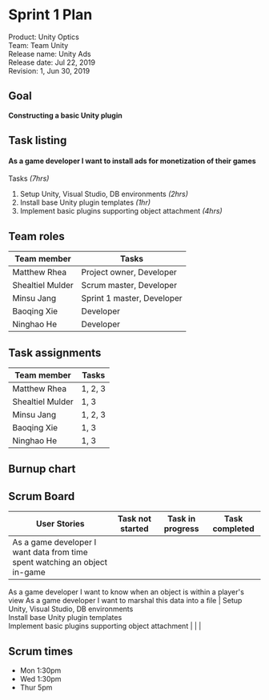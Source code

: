 # Sprint 1 Plan

Product: Unity Optics  
Team: Team Unity  
Release name: Unity Ads  
Release date: Jul 22, 2019  
Revision: 1, Jun 30, 2019  



## Goal

**Constructing a basic Unity plugin**



## Task listing

#### As a game developer I want to install ads for monetization of their games 

Tasks *(7hrs)*

1. Setup Unity, Visual Studio, DB environments *(2hrs)*
2. Install base Unity plugin templates *(1hr)*
3. Implement basic plugins supporting object attachment *(4hrs)*



## Team roles

| Team member      | Tasks                      |
| ---------------- | -------------------------- |
| Matthew Rhea     | Project owner, Developer   |
| Shealtiel Mulder | Scrum master, Developer    |
| Minsu Jang       | Sprint 1 master, Developer |
| Baoqing Xie      | Developer                  |
| Ninghao He       | Developer                  |



## Task assignments

| Team member      | Tasks   |
| ---------------- | ------- |
| Matthew Rhea     | 1, 2, 3 |
| Shealtiel Mulder | 1, 3    |
| Minsu Jang       | 1, 2, 3 |
| Baoqing Xie      | 1, 3    |
| Ninghao He       | 1, 3    |



## Burnup chart



## Scrum Board

| User Stories                                                 | Task not started                                             | Task in progress | Task completed |
| ------------------------------------------------------------ | ------------------------------------------------------------ | ---------------- | -------------- |
| As a game developer I want data from time spent watching an object in-game
  As a game developer I want to know when an object is within a player's view 
  As a game developer I want to marshal this data into a file | Setup Unity, Visual Studio, DB environments<br />Install base Unity plugin templates<br />Implement basic plugins supporting object attachment |                  |                |





## Scrum times

- Mon 1:30pm
- Wed 1:30pm
- Thur 5pm 
